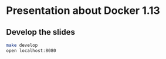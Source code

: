 Presentation about Docker 1.13
==============================


## Develop the slides

```bash
make develop
open localhost:8080
```
